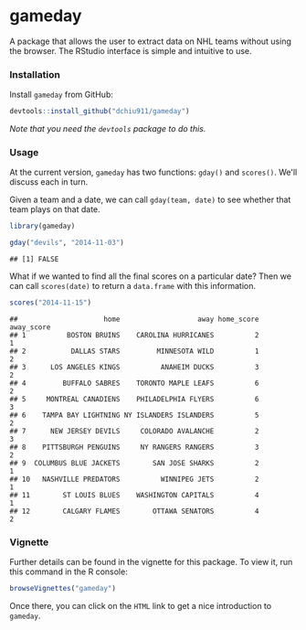 gameday
=======

A package that allows the user to extract data on NHL teams without using the browser. The RStudio interface is simple and intuitive to use.

### Installation
Install `gameday` from GitHub:


```r
devtools::install_github("dchiu911/gameday")
```
_Note that you need the `devtools` package to do this._

### Usage
At the current version, `gameday` has two functions: `gday()` and `scores()`. We'll discuss each in turn.

Given a team and a date, we can call `gday(team, date)` to see whether that team plays on that date.


```r
library(gameday)

gday("devils", "2014-11-03")
```

```
## [1] FALSE
```

What if we wanted to find all the final scores on a particular date? Then we can call `scores(date)` to return a `data.frame` with this information.


```r
scores("2014-11-15")
```

```
##                     home                   away home_score away_score
## 1          BOSTON BRUINS    CAROLINA HURRICANES          2          1
## 2           DALLAS STARS         MINNESOTA WILD          1          2
## 3      LOS ANGELES KINGS          ANAHEIM DUCKS          3          2
## 4         BUFFALO SABRES    TORONTO MAPLE LEAFS          6          2
## 5     MONTREAL CANADIENS    PHILADELPHIA FLYERS          6          3
## 6    TAMPA BAY LIGHTNING NY ISLANDERS ISLANDERS          5          2
## 7      NEW JERSEY DEVILS     COLORADO AVALANCHE          2          3
## 8    PITTSBURGH PENGUINS     NY RANGERS RANGERS          3          2
## 9  COLUMBUS BLUE JACKETS        SAN JOSE SHARKS          2          1
## 10   NASHVILLE PREDATORS          WINNIPEG JETS          2          1
## 11        ST LOUIS BLUES    WASHINGTON CAPITALS          4          1
## 12        CALGARY FLAMES        OTTAWA SENATORS          4          2
```

### Vignette
Further details can be found in the vignette for this package. To view it, run this command in the R console:


```r
browseVignettes("gameday")
```

Once there, you can click on the `HTML` link to get a nice introduction to `gameday`.
